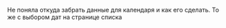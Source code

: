 
Не поняла откуда забрать данные для календаря и как его сделать. То же с выбором дат на странице списка
